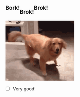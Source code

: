 ## <sup>Bork!</sup><sub>Brok!</sub><sup>Brok!</sup>
![Happy dog](gif/anotherdog.gif)
- [ ] Very good!